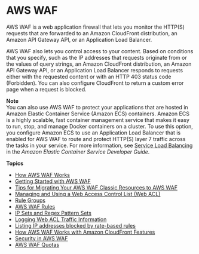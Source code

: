 # AWS WAF<a name="waf-chapter"></a>

AWS WAF is a web application firewall that lets you monitor the HTTP\(S\) requests that are forwarded to an Amazon CloudFront distribution, an Amazon API Gateway API, or an Application Load Balancer\. 

AWS WAF also lets you control access to your content\. Based on conditions that you specify, such as the IP addresses that requests originate from or the values of query strings, an Amazon CloudFront distribution, an Amazon API Gateway API, or an Application Load Balancer responds to requests either with the requested content or with an HTTP 403 status code \(Forbidden\)\. You can also configure CloudFront to return a custom error page when a request is blocked\.

**Note**  
You can also use AWS WAF to protect your applications that are hosted in Amazon Elastic Container Service \(Amazon ECS\) containers\. Amazon ECS is a highly scalable, fast container management service that makes it easy to run, stop, and manage Docker containers on a cluster\. To use this option, you configure Amazon ECS to use an Application Load Balancer that is enabled for AWS WAF to route and protect HTTP\(S\) layer 7 traffic across the tasks in your service\. For more information, see [Service Load Balancing](https://docs.aws.amazon.com/AmazonECS/latest/developerguide/service-load-balancing.html) in the *Amazon Elastic Container Service Developer Guide*\.

**Topics**
+ [How AWS WAF Works](how-aws-waf-works.md)
+ [Getting Started with AWS WAF](getting-started.md)
+ [Tips for Migrating Your AWS WAF Classic Resources to AWS WAF](waf-migrating-from-classic.md)
+ [Managing and Using a Web Access Control List \(Web ACL\)](web-acl.md)
+ [Rule Groups](waf-rule-groups.md)
+ [AWS WAF Rules](waf-rules.md)
+ [IP Sets and Regex Pattern Sets](waf-referenced-set-managing.md)
+ [Logging Web ACL Traffic Information](logging.md)
+ [Listing IP addresses blocked by rate\-based rules](listing-managed-ips.md)
+ [How AWS WAF Works with Amazon CloudFront Features](cloudfront-features.md)
+ [Security in AWS WAF](security.md)
+ [AWS WAF Quotas](limits.md)